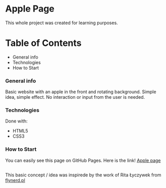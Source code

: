 # Apple Page
This whole project was created for learning purposes.

# Table of Contents
* General info
* Technologies
* How to Start

### General info
Basic website with an apple in the front and rotating background. Simple idea, simple effect. No interaction or input from the user is needed. 

### Technologies
Done with:
* HTML5
* CSS3

### How to Start
You can easily see this page on GitHub Pages. Here is the link! [Apple page](https://magaliepie.github.io/apple-page/)



##
This basic concept / idea was inspirede by the work of Rita Łyczywek from [flynerd.pl](https://www.flynerd.pl/)
